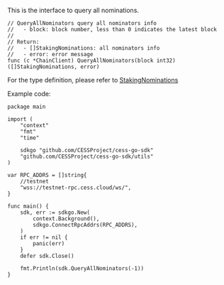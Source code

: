 This is the interface to query all nominations.

```golang
// QueryAllNominators query all nominators info
//   - block: block number, less than 0 indicates the latest block
//
// Return:
//   - []StakingNominations: all nominators info
//   - error: error message
func (c *ChainClient) QueryAllNominators(block int32) ([]StakingNominations, error)
```

For the type definition, please refer to [StakingNominations](../chain_type.md#StakingNominations)

Example code:
```golang
package main

import (
    "context"
    "fmt"
    "time"

    sdkgo "github.com/CESSProject/cess-go-sdk"
    "github.com/CESSProject/cess-go-sdk/utils"
)

var RPC_ADDRS = []string{
    //testnet
    "wss://testnet-rpc.cess.cloud/ws/",
}

func main() {
    sdk, err := sdkgo.New(
        context.Background(),
        sdkgo.ConnectRpcAddrs(RPC_ADDRS),
    )
    if err != nil {
        panic(err)
    }
    defer sdk.Close()

    fmt.Println(sdk.QueryAllNominators(-1))
}
```